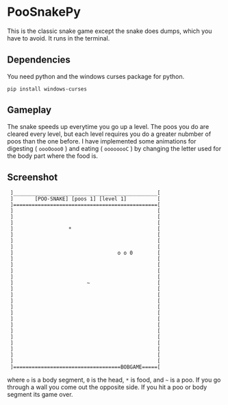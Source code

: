 # PooSnakePy
This is the classic snake game except the snake does dumps, which you have to avoid. It runs in the terminal.

## Dependencies 
You need python and the windows curses package for python. 
```shell
pip install windows-curses
```

## Gameplay 
The snake speeds up everytime you go up a level. The poos you do are cleared every level, but each level requires you do a greater nubmber of poos than the one before. I have implemented some animations for digesting ( `oooOooo0` ) and eating ( `oooooooC` ) by changing the letter used for the body part where the food is.

## Screenshot 
```shell
 ]_______________________________________________[  
 ]       [POO-SNAKE] [poos 1] [level 1]          [  
 ]===============================================[  
 ]                                               [  
 ]                                               [  
 ]                                               [  
 ]                  *                            [  
 ]                                               [  
 ]                                               [  
 ]                                               [
 ]                                  o o 0        [  
 ]                                               [  
 ]                                               [  
 ]                                               [  
 ]                                               [  
 ]                        ~                      [  
 ]                                               [  
 ]                                               [  
 ]                                               [  
 ]                                               [  
 ]                                               [  
 ]                                               [  
 ]                                               [  
 ]                                               [  
 ]                                               [  
 ]                                               [  
 ]                                               [  
 ]                                               [  
 ]                                               [  
 ]===================================BOBGAME=====[ 
```

where `o` is a body segment, `0` is the head, `*` is food, and `~` is a poo. If you go through a wall you come out the opposite side. If you hit a poo or body segment its game over. 
